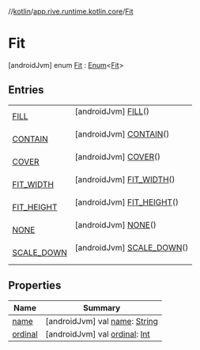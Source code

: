 //[kotlin](../../../index.md)/[app.rive.runtime.kotlin.core](../index.md)/[Fit](index.md)



# Fit  
 [androidJvm] enum [Fit](index.md) : [Enum](https://kotlinlang.org/api/latest/jvm/stdlib/kotlin/-enum/index.html)<[Fit](index.md)>    


## Entries  
  
| | |
|---|---|
| <a name="app.rive.runtime.kotlin.core/Fit.FILL///PointingToDeclaration/"></a>[FILL](-f-i-l-l/index.md)| <a name="app.rive.runtime.kotlin.core/Fit.FILL///PointingToDeclaration/"></a> [androidJvm] [FILL](-f-i-l-l/index.md)()  <br>   <br>|
| <a name="app.rive.runtime.kotlin.core/Fit.CONTAIN///PointingToDeclaration/"></a>[CONTAIN](-c-o-n-t-a-i-n/index.md)| <a name="app.rive.runtime.kotlin.core/Fit.CONTAIN///PointingToDeclaration/"></a> [androidJvm] [CONTAIN](-c-o-n-t-a-i-n/index.md)()  <br>   <br>|
| <a name="app.rive.runtime.kotlin.core/Fit.COVER///PointingToDeclaration/"></a>[COVER](-c-o-v-e-r/index.md)| <a name="app.rive.runtime.kotlin.core/Fit.COVER///PointingToDeclaration/"></a> [androidJvm] [COVER](-c-o-v-e-r/index.md)()  <br>   <br>|
| <a name="app.rive.runtime.kotlin.core/Fit.FIT_WIDTH///PointingToDeclaration/"></a>[FIT_WIDTH](-f-i-t_-w-i-d-t-h/index.md)| <a name="app.rive.runtime.kotlin.core/Fit.FIT_WIDTH///PointingToDeclaration/"></a> [androidJvm] [FIT_WIDTH](-f-i-t_-w-i-d-t-h/index.md)()  <br>   <br>|
| <a name="app.rive.runtime.kotlin.core/Fit.FIT_HEIGHT///PointingToDeclaration/"></a>[FIT_HEIGHT](-f-i-t_-h-e-i-g-h-t/index.md)| <a name="app.rive.runtime.kotlin.core/Fit.FIT_HEIGHT///PointingToDeclaration/"></a> [androidJvm] [FIT_HEIGHT](-f-i-t_-h-e-i-g-h-t/index.md)()  <br>   <br>|
| <a name="app.rive.runtime.kotlin.core/Fit.NONE///PointingToDeclaration/"></a>[NONE](-n-o-n-e/index.md)| <a name="app.rive.runtime.kotlin.core/Fit.NONE///PointingToDeclaration/"></a> [androidJvm] [NONE](-n-o-n-e/index.md)()  <br>   <br>|
| <a name="app.rive.runtime.kotlin.core/Fit.SCALE_DOWN///PointingToDeclaration/"></a>[SCALE_DOWN](-s-c-a-l-e_-d-o-w-n/index.md)| <a name="app.rive.runtime.kotlin.core/Fit.SCALE_DOWN///PointingToDeclaration/"></a> [androidJvm] [SCALE_DOWN](-s-c-a-l-e_-d-o-w-n/index.md)()  <br>   <br>|


## Properties  
  
|  Name |  Summary | 
|---|---|
| <a name="app.rive.runtime.kotlin.core/Fit/name/#/PointingToDeclaration/"></a>[name](index.md#%5Bapp.rive.runtime.kotlin.core%2FFit%2Fname%2F%23%2FPointingToDeclaration%2F%5D%2FProperties%2F695009544)| <a name="app.rive.runtime.kotlin.core/Fit/name/#/PointingToDeclaration/"></a> [androidJvm] val [name](index.md#%5Bapp.rive.runtime.kotlin.core%2FFit%2Fname%2F%23%2FPointingToDeclaration%2F%5D%2FProperties%2F695009544): [String](https://kotlinlang.org/api/latest/jvm/stdlib/kotlin/-string/index.html)   <br>|
| <a name="app.rive.runtime.kotlin.core/Fit/ordinal/#/PointingToDeclaration/"></a>[ordinal](index.md#%5Bapp.rive.runtime.kotlin.core%2FFit%2Fordinal%2F%23%2FPointingToDeclaration%2F%5D%2FProperties%2F695009544)| <a name="app.rive.runtime.kotlin.core/Fit/ordinal/#/PointingToDeclaration/"></a> [androidJvm] val [ordinal](index.md#%5Bapp.rive.runtime.kotlin.core%2FFit%2Fordinal%2F%23%2FPointingToDeclaration%2F%5D%2FProperties%2F695009544): [Int](https://kotlinlang.org/api/latest/jvm/stdlib/kotlin/-int/index.html)   <br>|


